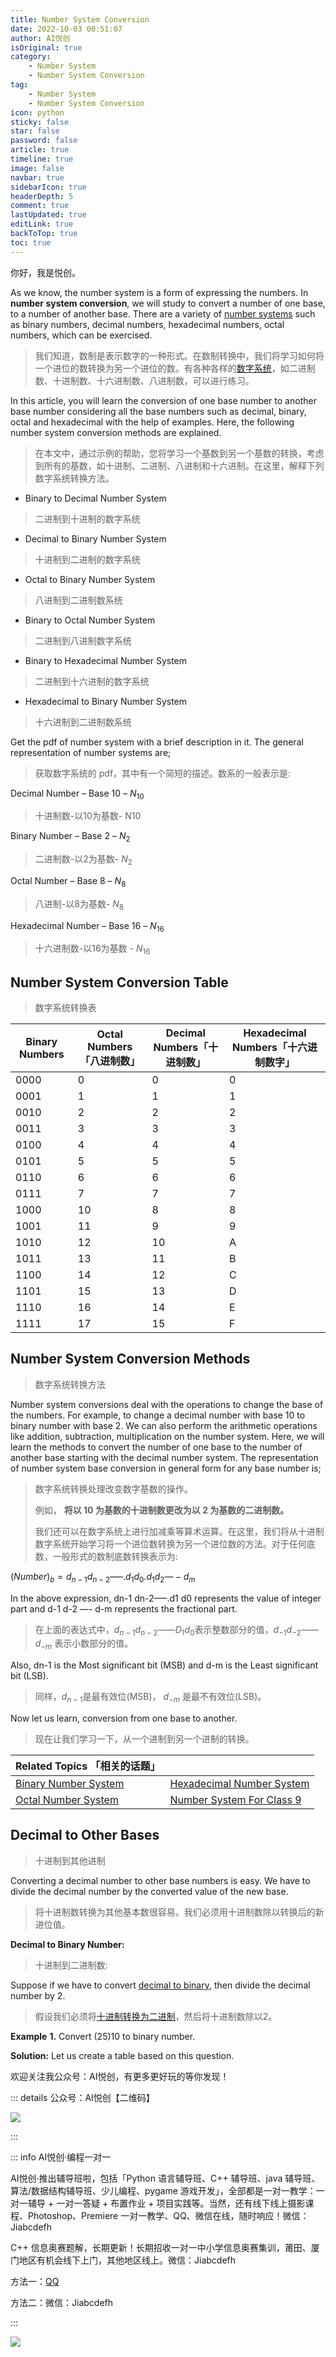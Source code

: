 ```yaml
---
title: Number System Conversion
date: 2022-10-03 00:51:07
author: AI悦创
isOriginal: true
category: 
    - Number System
    - Number System Conversion
tag:
    - Number System
    - Number System Conversion
icon: python
sticky: false
star: false
password: false
article: true
timeline: true
image: false
navbar: true
sidebarIcon: true
headerDepth: 5
comment: true
lastUpdated: true
editLink: true
backToTop: true
toc: true
---
```


你好，我是悦创。

As we know, the number system is a form of expressing the numbers. In **number system conversion**, we will study to convert a number of one base, to a number of another base. There are a variety of [number systems](https://byjus.com/maths/number-system/) such as binary numbers, decimal numbers, hexadecimal numbers, octal numbers, which can be exercised.

> 我们知道，数制是表示数字的一种形式。在数制转换中，我们将学习如何将一个进位的数转换为另一个进位的数。有各种各样的[数字系统](https://byjus.com/maths/number-system/)，如二进制数、十进制数、十六进制数、八进制数，可以进行练习。

In this article, you will learn the conversion of one base number to another base number considering all the base numbers such as decimal, binary, octal and hexadecimal with the help of examples. Here, the following number system conversion methods are explained.

> 在本文中，通过示例的帮助，您将学习一个基数到另一个基数的转换，考虑到所有的基数，如十进制、二进制、八进制和十六进制。在这里，解释下列数字系统转换方法。

- Binary to Decimal Number System

> 二进制到十进制的数字系统

- Decimal to Binary Number System

> 十进制到二进制的数字系统

- Octal to Binary Number System

> 八进制到二进制数系统

- Binary to Octal Number System

> 二进制到八进制数字系统

- Binary to Hexadecimal Number System

> 二进制到十六进制的数字系统

- Hexadecimal to Binary Number System

> 十六进制到二进制数系统

Get the pdf of number system with a brief description in it. The general representation of number systems are;

> 获取数字系统的 pdf，其中有一个简短的描述。数系的一般表示是:

Decimal Number – Base 10 – $N_{10}$

> 十进制数-以10为基数- N10

Binary Number – Base 2 – $N_{2}$

> 二进制数-以2为基数- $N_{2}$

Octal Number – Base 8 – $N_{8}$

> 八进制-以8为基数- $N_{8}$

Hexadecimal Number – Base 16 – $N_{16}$

> 十六进制数-以16为基数 - $N_{16}$

## Number System Conversion Table

> 数字系统转换表

| Binary Numbers | Octal Numbers「八进制数」 | Decimal Numbers「十进制数」 | Hexadecimal Numbers「十六进制数字」 |
| -------------- | ------------------------- | --------------------------- | ----------------------------------- |
| 0000           | 0                         | 0                           | 0                                   |
| 0001           | 1                         | 1                           | 1                                   |
| 0010           | 2                         | 2                           | 2                                   |
| 0011           | 3                         | 3                           | 3                                   |
| 0100           | 4                         | 4                           | 4                                   |
| 0101           | 5                         | 5                           | 5                                   |
| 0110           | 6                         | 6                           | 6                                   |
| 0111           | 7                         | 7                           | 7                                   |
| 1000           | 10                        | 8                           | 8                                   |
| 1001           | 11                        | 9                           | 9                                   |
| 1010           | 12                        | 10                          | A                                   |
| 1011           | 13                        | 11                          | B                                   |
| 1100           | 14                        | 12                          | C                                   |
| 1101           | 15                        | 13                          | D                                   |
| 1110           | 16                        | 14                          | E                                   |
| 1111           | 17                        | 15                          | F                                   |

## Number System Conversion Methods

> 数字系统转换方法

Number system conversions deal with the operations to change the base of the numbers. For example, to change a decimal number with base 10 to binary number with base 2. We can also perform the arithmetic operations like addition, subtraction, multiplication on the number system. Here, we will learn the methods to convert the number of one base to the number of another base starting with the decimal number system. The representation of number system base conversion in general form for any base number is;

> 数字系统转换处理改变数字基数的操作。
>
> 例如， **将以 10 为基数的十进制数更改为以 2 为基数的二进制数。** 
>
> 我们还可以在数字系统上进行加减乘等算术运算。在这里，我们将从十进制数字系统开始学习将一个进位数转换为另一个进位数的方法。对于任何底数，一般形式的数制底数转换表示为:

$(Number)_{b} = d_{n-1} d_{n-2}—–.d_{1} d_{0} . d_{1} d_{2} —- d_{m}$

In the above expression, dn-1 dn-2—–.d1 d0 represents the value of integer part and d-1 d-2 —- d-m represents the fractional part.

> 在上面的表达式中，$d_{n-1} d_{n-2}——D_{1} d_{0}$表示整数部分的值，$d_{-1} d_{-2}——d_{-m}$ 表示小数部分的值。

Also, dn-1 is the Most significant bit (MSB) and d-m is the Least significant bit (LSB).

> 同样，$d_{n-1}$是最有效位(MSB)， $d_{-m}$ 是最不有效位(LSB)。

Now let us learn, conversion from one base to another.

> 现在让我们学习一下，从一个进制到另一个进制的转换。

| Related Topics 「相关的话题」                                |                                                              |
| ------------------------------------------------------------ | ------------------------------------------------------------ |
| [Binary Number System](https://byjus.com/maths/binary-number-system/) | [Hexadecimal Number System](https://byjus.com/maths/hexadecimal-number-system/) |
| [Octal Number System](https://byjus.com/maths/octal-number-system/) | [Number System For Class 9](https://byjus.com/maths/number-system-for-class-9/) |

## Decimal to Other Bases

> 十进制到其他进制

Converting a decimal number to other base numbers is easy. We have to divide the decimal number by the converted value of the new base.

> 将十进制数转换为其他基本数很容易。我们必须用十进制数除以转换后的新进位值。

**Decimal to Binary Number:**

> 十进制到二进制数:

Suppose if we have to convert [decimal to binary](https://byjus.com/maths/decimal-to-binary/), then divide the decimal number by 2.

> 假设我们必须将[十进制转换为二进制](https://byjus.com/maths/decimal-to-binary/)，然后将十进制数除以2。

**Example** **1.** Convert (25)10 to binary number.

> 

**Solution:** Let us create a table based on this question.



欢迎关注我公众号：AI悦创，有更多更好玩的等你发现！

::: details 公众号：AI悦创【二维码】

![](/gzh.jpg)

:::

::: info AI悦创·编程一对一

AI悦创·推出辅导班啦，包括「Python 语言辅导班、C++ 辅导班、java 辅导班、算法/数据结构辅导班、少儿编程、pygame 游戏开发」，全部都是一对一教学：一对一辅导 + 一对一答疑 + 布置作业 + 项目实践等。当然，还有线下线上摄影课程、Photoshop、Premiere 一对一教学、QQ、微信在线，随时响应！微信：Jiabcdefh

C++ 信息奥赛题解，长期更新！长期招收一对一中小学信息奥赛集训，莆田、厦门地区有机会线下上门，其他地区线上。微信：Jiabcdefh

方法一：[QQ](http://wpa.qq.com/msgrd?v=3&uin=1432803776&site=qq&menu=yes)

方法二：微信：Jiabcdefh

:::

![](/zsxq.jpg)
